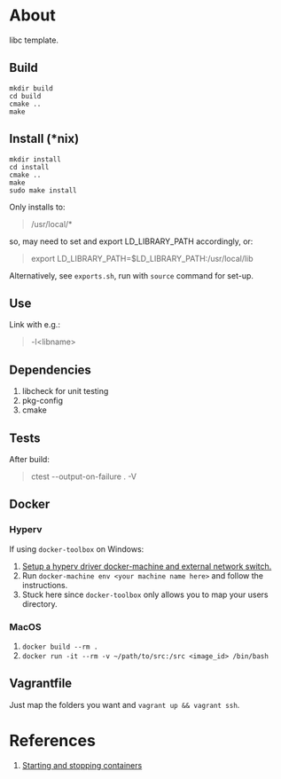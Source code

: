 # About
libc template.

## Build
```
mkdir build
cd build
cmake ..
make
```

## Install (*nix)
```
mkdir install
cd install
cmake ..
make
sudo make install
```
Only installs to:
> /usr/local/*

so, may need to set and export LD_LIBRARY_PATH accordingly, or:
> export LD_LIBRARY_PATH=$LD_LIBRARY_PATH:/usr/local/lib

Alternatively, see `exports.sh`, run with `source` command for set-up.

## Use
Link with e.g.:
> -l\<libname\>

## Dependencies
1. libcheck for unit testing
2. pkg-config
3. cmake

## Tests
After build:
> ctest --output-on-failure . -V

## Docker
### Hyperv
If using `docker-toolbox` on Windows:

1. [Setup a hyperv driver docker-machine and external network switch.](https://docs.docker.com/machine/drivers/hyper-v/)
2. Run `docker-machine env <your machine name here>` and follow the instructions.
3. Stuck here since `docker-toolbox` only allows you to map your users directory.

### MacOS
1. `docker build --rm .`
2. `docker run -it --rm -v ~/path/to/src:/src <image_id> /bin/bash`

## Vagrantfile
Just map the folders you want and `vagrant up && vagrant ssh`.

# References
1. [Starting and stopping containers](https://stackoverflow.com/questions/26153686/how-do-i-run-a-command-on-an-already-existing-docker-container)